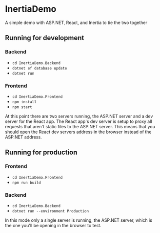 # InertiaDemo
A simple demo with ASP.NET, React, and Inertia to tie the two together

## Running for development

### Backend
- `cd InertiaDemo.Backend`
- `dotnet ef database update`
- `dotnet run`

### Frontend
- `cd InertiaDemo.Frontend`
- `npm install`
- `npm start`

At this point there are two servers running, the ASP.NET server and a dev server for the React app.
The React app's dev server is setup to proxy all requests that aren't static files to the ASP.NET server.
This means that you should open the React dev servers address in the browser instead of the ASP.NET address.

## Running for production
### Frontend
- `cd InertiaDemo.Frontend`
- `npm run build`

### Backend
- `cd InertiaDemo.Backend`
- `dotnet run --environment Production`

In this mode only a single server is running, the ASP.NET server, which is the one you'll be opening in the browser to test.
